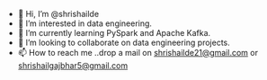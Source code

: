 - 👋 Hi, I’m @shrishailde
- 👀 I’m interested in data engineering.
- 🌱 I’m currently learning PySpark and Apache Kafka.
- 💞️ I’m looking to collaborate on data engineering projects.
- 📫 How to reach me ..drop a mail on shrishailde21@gmail.com or shrishailgajbhar5@gmail.com

<!---
shrishailde/shrishailde is a ✨ special ✨ repository because its `README.md` (this file) appears on your GitHub profile.
You can click the Preview link to take a look at your changes.
--->
